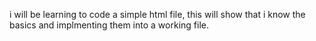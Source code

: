 i will be learning to code a simple html file, this will show that i know the basics and implmenting them into a working file.
